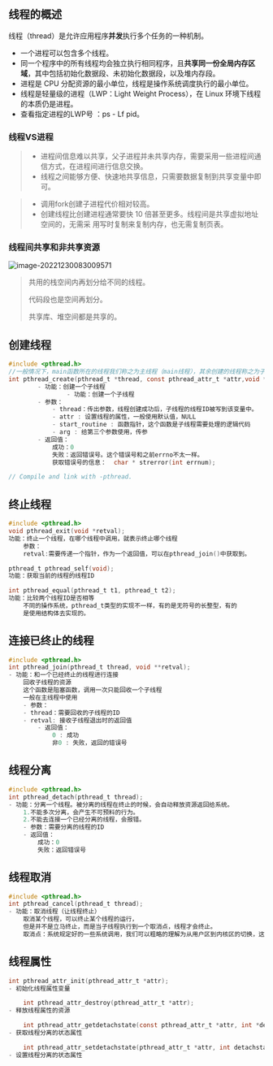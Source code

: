 ## 线程的概述

线程（thread）是允许应用程序**并发**执行多个任务的一种机制。

- 一个进程可以包含多个线程。
- 同一个程序中的所有线程均会独立执行相同程序，且**共享同一份全局内存区域**，其中包括初始化数据段、未初始化数据段，以及堆内存段。
- 进程是 CPU 分配资源的最小单位，线程是操作系统调度执行的最小单位。
- 线程是轻量级的进程（LWP：Light Weight Process），在 Linux 环境下线程的本质仍是进程。
- 查看指定进程的LWP号 ：ps - Lf pid。

### 线程VS进程

> - 进程间信息难以共享，父子进程并未共享内存，需要采用一些进程间通信方式，在进程间进行信息交换。
> - 线程之间能够方便、快速地共享信息，只需要数据复制到共享变量中即可。

> - 调用fork创建子进程代价相对较高。
> - 创建线程比创建进程通常要快 10 倍甚至更多。线程间是共享虚拟地址空间的，无需采 用写时复制来复制内存，也无需复制页表。

### 线程间共享和非共享资源

![image-20221230083009571](https://bu.dusays.com/2022/12/30/63ae311b6a775.png)

> 共用的栈空间内再划分给不同的线程。
>
> 代码段也是空间再划分。
>
> 共享库、堆空间都是共享的。

## 创建线程

```c
#include <pthread.h>
//一般情况下，main函数所在的线程我们称之为主线程（main线程），其余创建的线程称之为子线程。
int pthread_create(pthread_t *thread, const pthread_attr_t *attr,void *(*start_routine) (void *), void *arg);
        - 功能：创建一个子线程
                - 功能：创建一个子线程
        - 参数：
            - thread：传出参数，线程创建成功后，子线程的线程ID被写到该变量中。
            - attr : 设置线程的属性，一般使用默认值，NULL
            - start_routine : 函数指针，这个函数是子线程需要处理的逻辑代码
            - arg : 给第三个参数使用，传参
        - 返回值：
            成功：0
            失败：返回错误号。这个错误号和之前errno不太一样。
            获取错误号的信息：  char * strerror(int errnum);

// Compile and link with -pthread.            
```

## 终止线程

```c
#include <pthread.h>
void pthread_exit(void *retval);
功能：终止一个线程，在哪个线程中调用，就表示终止哪个线程
    参数：
    retval:需要传递一个指针，作为一个返回值，可以在pthread_join()中获取到。

pthread_t pthread_self(void);
功能：获取当前的线程的线程ID

int pthread_equal(pthread_t t1, pthread_t t2);
功能：比较两个线程ID是否相等
    不同的操作系统，pthread_t类型的实现不一样，有的是无符号的长整型，有的
    是使用结构体去实现的。
```

## 连接已终止的线程

```c
#include <pthread.h>
int pthread_join(pthread_t thread, void **retval);
- 功能：和一个已经终止的线程进行连接
    回收子线程的资源
    这个函数是阻塞函数，调用一次只能回收一个子线程
    一般在主线程中使用
    - 参数：
    - thread：需要回收的子线程的ID
    - retval: 接收子线程退出时的返回值
        - 返回值：
            0 : 成功
            非0 : 失败，返回的错误号
```

## 线程分离

```c
#include <pthread.h>
int pthread_detach(pthread_t thread);
- 功能：分离一个线程。被分离的线程在终止的时候，会自动释放资源返回给系统。
    1.不能多次分离，会产生不可预料的行为。
    2.不能去连接一个已经分离的线程，会报错。
    - 参数：需要分离的线程的ID
    - 返回值：
    	成功：0
    	失败：返回错误号
```

## 线程取消

```c
#include <pthread.h>
int pthread_cancel(pthread_t thread);
- 功能：取消线程（让线程终止）
    取消某个线程，可以终止某个线程的运行，
    但是并不是立马终止，而是当子线程执行到一个取消点，线程才会终止。
    取消点：系统规定好的一些系统调用，我们可以粗略的理解为从用户区到内核区的切换，这个位置称之为取消点。
```

## 线程属性

```c
int pthread_attr_init(pthread_attr_t *attr);
- 初始化线程属性变量

    int pthread_attr_destroy(pthread_attr_t *attr);
- 释放线程属性的资源

    int pthread_attr_getdetachstate(const pthread_attr_t *attr, int *detachstate);
- 获取线程分离的状态属性

    int pthread_attr_setdetachstate(pthread_attr_t *attr, int detachstate);
- 设置线程分离的状态属性
```

